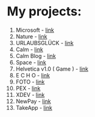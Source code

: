 <h1 style="font-size: 32px"> My projects: </h1>

1) Microsoft - <a href="https://mrvalera.github.io/Other-Code/MyProject/index.html"> link </a>
2) Nature - <a href="https://mrvalera.github.io/Other-Code/MyProject4/Project.html"> link </a>
3) URLAUBSGLÜCK - <a href="https://mrvalera.github.io/Other-Code/Project5/index2.html"> link </a>
4) Calm - <a href="https://mrvalera.github.io/Other-Code/Project6/homePage.html"> link </a>
5) Calm Blog - <a href="https://mrvalera.github.io/Other-Code/Project6/blogPage.html"> link </a>
6) Space - <a href="https://mrvalera.github.io/Other-Code/Project%207/index.html"> link </a>
7) Helvetica v1.0 ( Game ) - <a href="https://mrvalera.github.io/Other-Code/ProjectGame/index.html"> link </a>
8) E C H O - <a href="https://mrvalera.github.io/Other-Code/project8/index.html"> link </a>
9) FOTO - <a href="https://mrvalera.github.io/Other-Code/project9/index.html"> link </a>
10) PEX - <a href="https://mrvalera.github.io/Other-Code/project10/index.html"> link </a>
11) XDEV - <a href="http://xdev.su"> link </a>
12) NewPay - <a href="http://var.newman.su"> link </a>
13) TakeApp - <a href="https://mrvalera.github.io/Other-Code/project11/index.html"> link </a>
